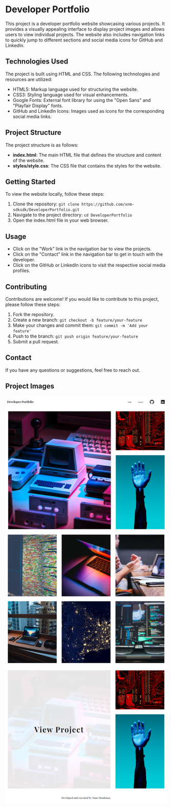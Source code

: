 # Developer Portfolio

This project is a developer portfolio website showcasing various projects. It provides a visually appealing interface to display project images and allows users to view individual projects. The website also includes navigation links to quickly jump to different sections and social media icons for GitHub and LinkedIn.

## Technologies Used

The project is built using HTML and CSS. The following technologies and resources are utilized:

- HTML5: Markup language used for structuring the website.
- CSS3: Styling language used for visual enhancements.
- Google Fonts: External font library for using the "Open Sans" and "Playfair Display" fonts.
- GitHub and LinkedIn Icons: Images used as icons for the corresponding social media links.

## Project Structure

The project structure is as follows:

- **index.html**: The main HTML file that defines the structure and content of the website.
- **styles/style.css**: The CSS file that contains the styles for the website.

## Getting Started

To view the website locally, follow these steps:

1. Clone the repository: `git clone https://github.com/xnm-sdksdk/DeveloperPortfolio.git`
2. Navigate to the project directory: `cd DeveloperPortfolio`
3. Open the index.html file in your web browser.

## Usage

- Click on the "Work" link in the navigation bar to view the projects.
- Click on the "Contact" link in the navigation bar to get in touch with the developer.
- Click on the GitHub or LinkedIn icons to visit the respective social media profiles.

## Contributing

Contributions are welcome! If you would like to contribute to this project, please follow these steps:

1. Fork the repository.
2. Create a new branch: `git checkout -b feature/your-feature`
3. Make your changes and commit them: `git commit -m 'Add your feature'`
4. Push to the branch: `git push origin feature/your-feature`
5. Submit a pull request.

## Contact

If you have any questions or suggestions, feel free to reach out.


## Project Images

<img src="./images/navbar.png">

<img src="./images/grid1.png">

<img src="./images/grid2.png">

<img src="./images/grid_hover.png">

<img src="./images/footer.png">
